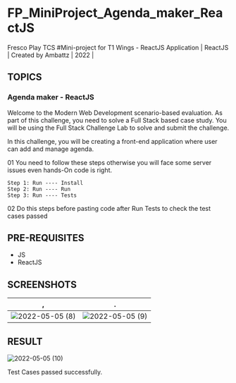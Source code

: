 # FP_MiniProject_Agenda_maker_ReactJS
Fresco Play TCS #Mini-project for T1 Wings - ReactJS Application | ReactJS | Created by Ambattz | 2022 |

## TOPICS
### Agenda maker - ReactJS
Welcome to the Modern Web Development scenario-based evaluation. As part of this challenge, you need to solve a Full Stack based case study. You will be using the Full Stack Challenge Lab to solve and submit the challenge.

In this challenge, you will be creating a front-end application where user can add and manage agenda.

01 You need to follow these steps otherwise you will face some server issues even hands-On code is right. 

    Step 1: Run ---- Install
    Step 2: Run ---- Run
    Step 3: Run ---- Tests 
    
02 Do this steps before pasting code after Run Tests to check the test cases passed

## PRE-REQUISITES
* JS
* ReactJS

## SCREENSHOTS
 ,         | .
:-------------------------:|:-------------------------:
![2022-05-05 (8)](https://user-images.githubusercontent.com/69767685/166941968-334c4eba-a406-4585-b1ac-cd458381a3a0.png)|![2022-05-05 (9)](https://user-images.githubusercontent.com/69767685/166942010-d1592021-6aa2-4416-b76d-9a98384c6f03.png)

## RESULT
![2022-05-05 (10)](https://user-images.githubusercontent.com/69767685/166941895-8b4608ca-76f3-4d62-9308-7b26e7c14249.png)

Test Cases passed successfully.
